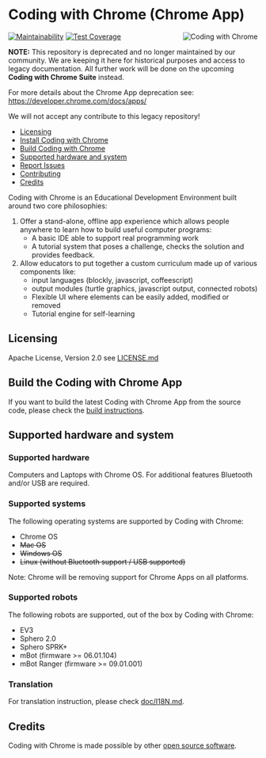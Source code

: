 # Coding with Chrome (Chrome App)

[![Maintainability](https://api.codeclimate.com/v1/badges/c523df13ccc1f326dc65/maintainability)](https://codeclimate.com/github/google/coding-with-chrome/maintainability)
[![Test Coverage](https://api.codeclimate.com/v1/badges/c523df13ccc1f326dc65/test_coverage)](https://codeclimate.com/github/google/coding-with-chrome/test_coverage)
<img src="/static_files/images/cwc_logo.png" align="right" alt="Coding with Chrome">

**NOTE:**
This repository is deprecated and no longer maintained by our community.
We are keeping it here for historical purposes and access to legacy
documentation. All further work will be done on the upcoming
**Coding with Chrome Suite** instead.

For more details about the Chrome App deprecation see: <https://developer.chrome.com/docs/apps/>

We will not accept any contribute to this legacy repository!

- [Licensing](#licensing)
- [Install Coding with Chrome](#install-coding-with-chrome)
- [Build Coding with Chrome](#build-the-coding-with-chrome-app)
- [Supported hardware and system](#supported-hardware-and-system)
- [Report Issues](#report-issues)
- [Contributing](#contributing)
- [Credits](#credits)

Coding with Chrome is an Educational Development Environment built around two
core philosophies:

1. Offer a stand-alone, offline app experience which allows people anywhere to
   learn how to build useful computer programs:
   - A basic IDE able to support real programming work
   - A tutorial system that poses a challenge, checks the solution and
     provides feedback.
2. Allow educators to put together a custom curriculum made up of various
   components like:
   - input languages (blockly, javascript, coffeescript)
   - output modules (turtle graphics, javascript output, connected robots)
   - Flexible UI where elements can be easily added, modified or removed
   - Tutorial engine for self-learning

## Licensing

Apache License, Version 2.0 see [LICENSE.md](LICENSE.md)

## Build the Coding with Chrome App

If you want to build the latest Coding with Chrome App from the source code,
please check the [build instructions](BUILD.md).

## Supported hardware and system

### Supported hardware

Computers and Laptops with Chrome OS.
For additional features Bluetooth and/or USB are required.

### Supported systems

The following operating systems are supported by Coding with Chrome:

- Chrome OS
- ~~Mac OS~~
- ~~Windows OS~~
- ~~Linux (without Bluetooth support / USB supported)~~

Note: Chrome will be removing support for Chrome Apps on all platforms.

### Supported robots

The following robots are supported, out of the box by Coding with Chrome:

- EV3
- Sphero 2.0
- Sphero SPRK+
- mBot (firmware >= 06.01.104)
- mBot Ranger (firmware >= 09.01.001)

### Translation

For translation instruction, please check [doc/I18N.md](doc/I18N.md).

## Credits

Coding with Chrome is made possible by other [open source software](NOTICE.md).

[2]: https://github.com/google/coding-with-chrome/releases
[3]: https://cla.developers.google.com/
